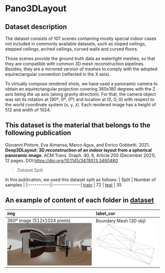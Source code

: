 # Pano3DLayout 
## Dataset description

The dataset consists of 107 scenes containing mostly special indoor cases not included in commonly available datasets, such as sloped ceilings, stepped ceilings, arched ceilings, curved walls and curved floors.

Those scenes provide the ground truth data as watertight meshes, so that they are compatible with common 3D mesh reconstruction pipelines. Besides, they are a mirrored version of meshes to comply with the adopted equirectangular convention (reflected in the X axis).

To virtually compose rendered shots, we have used a panoramic camera to obtain an equirectangular projection covering 360x180 degrees with the Z axis being the up axis (along gravity direction). For that, the camera object was set its rotation at (90º, 0º, 0º) and location at (0, 0, 0) with respect to the world coordinate system (x, y, z). Each rendered image has a height of 512 and width of 1024.

## This dataset is the material that belongs to the following publication

Giovanni Pintore, Eva Almansa, Marco Agus, and Enrico Gobbetti. 2021. **Deep3DLayout: 3D reconstruction of an indoor layout from a spherical panoramic image**. ACM Trans. Graph. 40, 6, Article 250 (December 2021), 12 pages. DOI:https://doi.org/10.1145/3478513.3480480

> Dataset Split

In this publication, we used this dataset split as follows: 
| Split | Number of samples |
|:-----------|:--------------|
[train](https://github.com/EvaAlmansa/Pano3DLayout/blob/master/docs/split_dataset/train.txt) | 72
| [test](https://github.com/EvaAlmansa/Pano3DLayout/blob/master/docs/split_dataset/test.txt) | 35

## An example of content of each folder in [dataset](https://github.com/EvaAlmansa/Pano3DLayout/tree/master/dataset)

| img | label_cor |
|:-----------|:--------------|
360º image (512x1024 pixels) ![equi_img](/assets/figures/living_room4_1.jpg) | Boundary Mesh (3D obj) ![mesh](/assets/figures/living_room4_1_mesh.png)

